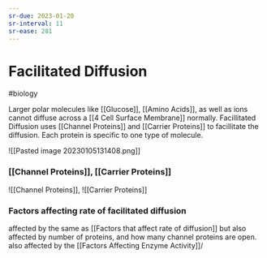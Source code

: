 ```yaml
---
sr-due: 2023-01-20
sr-interval: 11
sr-ease: 281
---
```

# Facilitated Diffusion
#biology

Larger polar molecules like [[Glucose]], [[Amino Acids]], as well as ions cannot diffuse across a [[4 Cell Surface Membrane]] normally.
Facillitated Diffusion uses [[Channel Proteins]] and [[Carrier Proteins]] to facillitate the diffusion.
Each protein is specific to one type of molecule.

![[Pasted image 20230105131408.png]]
### [[Channel Proteins]], [[Carrier Proteins]]
![[Channel Proteins]], ![[Carrier Proteins]]

### Factors affecting rate of facilitated diffusion
affected by the same as [[Factors that affect rate of diffusion]]
but also affected by number of proteins, and how many channel proteins are open.
also affected by the [[Factors Affecting Enzyme Activity]]/
